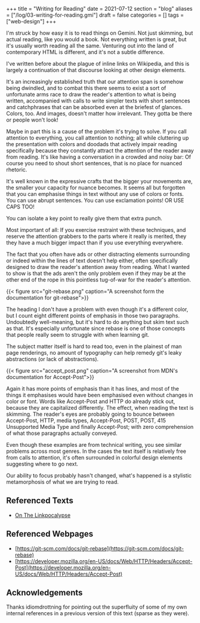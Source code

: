 +++
title = "Writing for Reading"
date = 2021-07-12
section = "blog"
aliases = ["/log/03-writing-for-reading.gmi"]
draft = false
categories = []
tags = ["web-design"]
+++


I'm struck by how easy it is to read things on Gemini. Not just skimming, but actual reading, like you would a book. Not everything written is great, but it's usually worth reading all the same. Venturing out into the land of contemporary HTML is different, and it's not a subtle difference.

I've written before about the plague of inline links on Wikipedia, and this is largely a continuation of that discourse looking at other design elements.

It's an increasingly established truth that our attention span is somehow being dwindled, and to combat this there seems to exist a sort of unfortunate arms race to draw the reader's attention to what is being written, accompanied with calls to write simpler texts with short sentences and catchphrases that can be absorbed even at the briefest of glances. Colors, too. And images, doesn't matter how irrelevant. They gotta be there or people won't look!

Maybe in part this is a cause of the problem it's trying to solve. If you call attention to everything, you call attention to nothing; all while cluttering up the presentation with colors and doodads that actively impair reading specifically because they constantly attract the attention of the reader away from reading. It's like having a conversation in a crowded and noisy bar: Of course you need to shout short sentences, that is no place for nuanced rhetoric.

It's well known in the expressive crafts that the bigger your movements are, the smaller your capacity for nuance becomes. It seems all but forgotten that you can emphasise things in text without any use of colors or fonts. You can use abrupt sentences. You can use exclamation points! OR USE CAPS TOO!

You can isolate a key point to really give them that extra punch.

Most important of all: If you exercise restraint with these techniques, and reserve the attention grabbers to the parts where it really is merited, they they have a much bigger impact than if you use everything everywhere.

The fact that you often have ads or other distracting elements surrounding or indeed within the lines of text doesn't help either, often specifically designed to draw the reader's attention away from reading. What I wanted to show is that the ads aren't the only problem even if they may be at the other end of the rope in this pointless tug-of-war for the reader's attention.

{{< figure src="git-rebase.png" caption="A screenshot form the documentation for git-rebase">}}

The heading I don't have a problem with even though it's a different color, but I count eight different points of emphasis in those two paragraphs. Undoubtedly well-meaning, but it's hard to do anything but skim text such as that. It's especially unfortunate since rebase is one of those concepts that people really seem to struggle with when learning git.

The subject matter itself is hard to read too, even in the plainest of man page renderings, no amount of typography can help remedy git's leaky abstractions (or lack of abstractions).

{{< figure src="accept_post.png" caption="A screenshot from MDN's documentation for Accept-Post">}}

Again it has more points of emphasis than it has lines, and most of the things it emphasises would have been emphasised even without changes in color or font. Words like Accept-Post and HTTP do already stick out, because they are capitalized differently. The effect, when reading the text is skimming. The reader's eyes are probably going to bounce between Accept-Post, HTTP, media types, Accept-Post, POST, POST, 415 Unsupported Media Type and finally Accept-Post; with zero comprehension of what those paragraphs actually conveyed.

Even though these examples are from technical writing, you see similar problems across most genres. In the cases the text itself is relatively free from calls to attention, it's often surrounded in colorful design elements suggesting where to go next.

Our ability to focus probably hasn't changed, what's happened is a stylistic metamorphosis of what we are trying to read.

## Referenced Texts

* [On The Linkpocalypse](/log/00-linkpocalypse.gmi)

## Referenced Webpages

* [https://git-scm.com/docs/git-rebase](https://git-scm.com/docs/git-rebase)
* [https://developer.mozilla.org/en-US/docs/Web/HTTP/Headers/Accept-Post](https://developer.mozilla.org/en-US/docs/Web/HTTP/Headers/Accept-Post)



## Acknowledgements

Thanks idiomdrottning for pointing out the superfluity of some of my own internal references in a previous version of this text (sparse as they were).